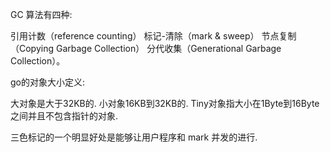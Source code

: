 GC 算法有四种:

引用计数（reference counting）
标记-清除（mark & sweep）
节点复制（Copying Garbage Collection）
分代收集（Generational Garbage Collection）。

go的对象大小定义:

大对象是大于32KB的.
小对象16KB到32KB的.
Tiny对象指大小在1Byte到16Byte之间并且不包含指针的对象.

三色标记的一个明显好处是能够让用户程序和 mark 并发的进行.